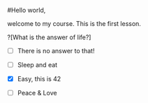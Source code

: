#Hello world,

welcome to my course. This is the first lesson.


?[What is the answer of life?]
-[ ] There is no answer to that!
-[ ] Sleep and eat
-[x] Easy, this is 42
-[ ] Peace & Love


